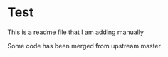 # Test

This is a readme file that I am adding manually

Some code has been merged from upstream master
